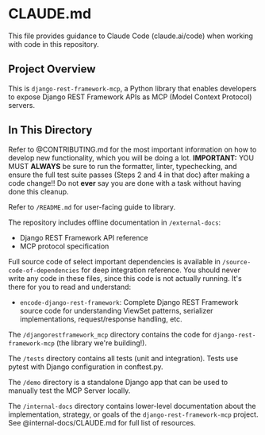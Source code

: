 # CLAUDE.md

This file provides guidance to Claude Code (claude.ai/code) when working with code in this repository.

## Project Overview

This is `django-rest-framework-mcp`, a Python library that enables developers to expose Django REST Framework APIs as MCP (Model Context Protocol) servers.

## In This Directory

Refer to @CONTRIBUTING.md for the most important information on how to develop new functionality, which you will be doing a lot. **IMPORTANT:** YOU MUST **ALWAYS** be sure to run the formatter, linter, typechecking, and ensure the full test suite passes (Steps 2 and 4 in that doc) after making a code change!! Do not **ever** say you are done with a task without having done this cleanup.

Refer to `/README.md` for user-facing guide to library.

The repository includes offline documentation in `/external-docs`:

- Django REST Framework API reference
- MCP protocol specification

Full source code of select important dependencies is available in `/source-code-of-dependencies` for deep integration reference. You should never write any code in these files, since this code is not actually running. It's there for you to read and understand:

- `encode-django-rest-framework`: Complete Django REST Framework source code for understanding ViewSet patterns, serializer implementations, request/response handling, etc.

The `/djangorestframework_mcp` directory contains the code for `django-rest-framework-mcp` (the library we're building!).

The `/tests` directory contains all tests (unit and integration). Tests use pytest with Django configuration in conftest.py.

The `/demo` directory is a standalone Django app that can be used to manually test the MCP Server locally.

The `/internal-docs` directory contains lower-level documentation about the implementation, strategy, or goals of the `django-rest-framework-mcp` project. See @internal-docs/CLAUDE.md for full list of resources.
